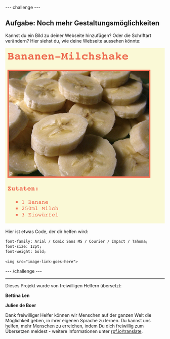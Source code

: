 --- challenge ---

## Aufgabe: Noch mehr Gestaltungsmöglichkeiten

Kannst du ein Bild zu deiner Webseite hinzufügen? Oder die Schriftart verändern? Hier siehst du, wie deine Webseite aussehen könnte:

![screenshot](images/recipe-final.png)

Hier ist etwas Code, der dir helfen wird:

    font-family: Arial / Comic Sans MS / Courier / Impact / Tahoma;
    font-size: 12pt;
    font-weight: bold;
    
    <img src="image-link-goes-here">
    

--- /challenge ---


***
Dieses Projekt wurde von freiwilligen Helfern übersetzt:

**Bettina Len** 

**Julien de Boer**

Dank freiwilliger Helfer können wir Menschen auf der ganzen Welt die Möglichkeit geben, in ihrer eigenen Sprache zu lernen. Du kannst uns helfen, mehr Menschen zu erreichen, indem Du dich freiwillig zum Übersetzen meldest - weitere Informationen unter [rpf.io/translate](https://rpf.io/translate).